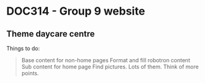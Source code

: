 # DOC314 - Group 9 website
## Theme daycare centre

Things to do:
> Base content for non-home pages 
> Format and fill robotron content
> Sub content for home page
> Find pictures. Lots of them.
> Think of more points.
>
